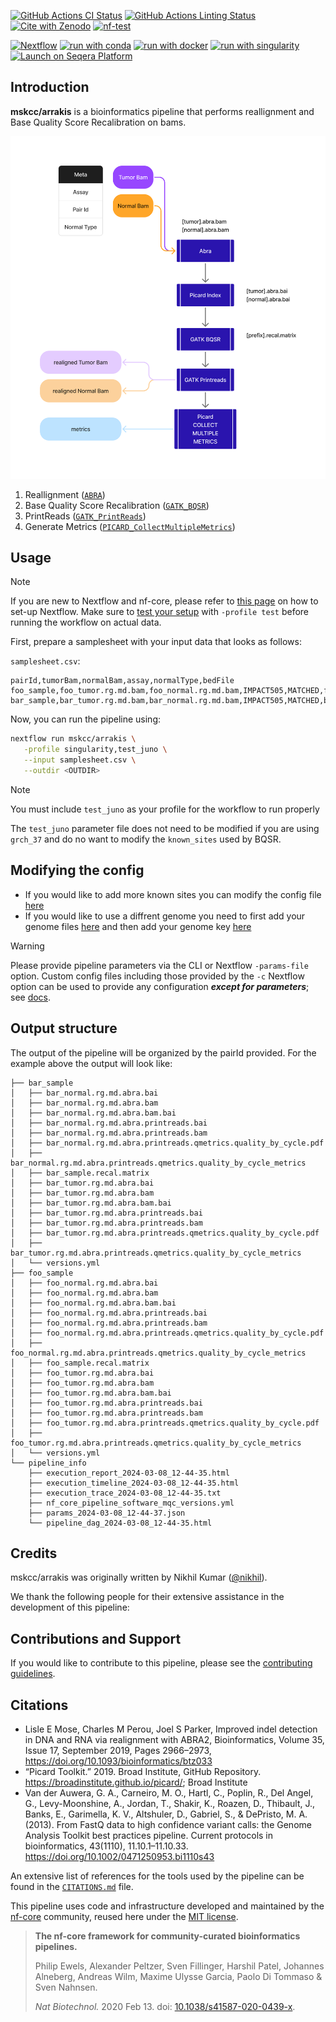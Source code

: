 [![GitHub Actions CI Status](https://github.com/mskcc/arrakis/actions/workflows/ci.yml/badge.svg)](https://github.com/mskcc/arrakis/actions/workflows/ci.yml)
[![GitHub Actions Linting Status](https://github.com/mskcc/arrakis/actions/workflows/linting.yml/badge.svg)](https://github.com/mskcc/arrakis/actions/workflows/linting.yml)[![Cite with Zenodo](http://img.shields.io/badge/DOI-10.5281/zenodo.XXXXXXX-1073c8?labelColor=000000)](https://doi.org/10.5281/zenodo.XXXXXXX)
[![nf-test](https://img.shields.io/badge/unit_tests-nf--test-337ab7.svg)](https://www.nf-test.com)

[![Nextflow](https://img.shields.io/badge/nextflow%20DSL2-%E2%89%A523.04.0-23aa62.svg)](https://www.nextflow.io/)
[![run with conda](http://img.shields.io/badge/run%20with-conda-3EB049?labelColor=000000&logo=anaconda)](https://docs.conda.io/en/latest/)
[![run with docker](https://img.shields.io/badge/run%20with-docker-0db7ed?labelColor=000000&logo=docker)](https://www.docker.com/)
[![run with singularity](https://img.shields.io/badge/run%20with-singularity-1d355c.svg?labelColor=000000)](https://sylabs.io/docs/)
[![Launch on Seqera Platform](https://img.shields.io/badge/Launch%20%F0%9F%9A%80-Seqera%20Platform-%234256e7)](https://tower.nf/launch?pipeline=https://github.com/mskcc/arrakis)

## Introduction

**mskcc/arrakis** is a bioinformatics pipeline that performs reallignment and Base Quality Score Recalibration on bams.

![Arrakis graph](docs/images/Arrakis.png)

1. Reallignment ([`ABRA`](https://github.com/mozack/abra2))
2. Base Quality Score Recalibration ([`GATK_BQSR`](https://gatk.broadinstitute.org/hc/en-us/articles/360035890531-Base-Quality-Score-Recalibration-BQSR))
3. PrintReads ([`GATK_PrintReads`](https://gatk.broadinstitute.org/hc/en-us/articles/360036883571-PrintReads))
4. Generate Metrics ([`PICARD_CollectMultipleMetrics`](https://gatk.broadinstitute.org/hc/en-us/articles/360037594031-CollectMultipleMetrics-Picard))

## Usage

> [!NOTE]
> If you are new to Nextflow and nf-core, please refer to [this page](https://nf-co.re/docs/usage/installation) on how to set-up Nextflow. Make sure to [test your setup](https://nf-co.re/docs/usage/introduction#how-to-run-a-pipeline) with `-profile test` before running the workflow on actual data.

First, prepare a samplesheet with your input data that looks as follows:

`samplesheet.csv`:

```csv
pairId,tumorBam,normalBam,assay,normalType,bedFile
foo_sample,foo_tumor.rg.md.bam,foo_normal.rg.md.bam,IMPACT505,MATCHED,foo_tumor.foo_normal.fci.bed
bar_sample,bar_tumor.rg.md.bam,bar_normal.rg.md.bam,IMPACT505,MATCHED,bar_tumor.bar_normal.fci.bed
```

Now, you can run the pipeline using:

<!-- TODO nf-core: update the following command to include all required parameters for a minimal example -->

```bash
nextflow run mskcc/arrakis \
   -profile singularity,test_juno \
   --input samplesheet.csv \
   --outdir <OUTDIR>
```

> [!NOTE]
> You must include `test_juno` as your profile for the workflow to run properly

The `test_juno` parameter file does not need to be modified if you are using `grch_37` and do no want to modify the `known_sites` used by BQSR.

## Modifying the config

- If you would like to add more known sites you can modify the config file [here](https://github.com/mskcc/Arrakis/blob/master/conf/test_juno.config#L59)
- If you would like to use a diffrent genome you need to first add your genome files [here](https://github.com/mskcc/Arrakis/blob/master/conf/juno_resources.config#L2) and then add your genome key [here](https://github.com/mskcc/Arrakis/blob/master/conf/test_juno.config#L38)

> [!WARNING]
> Please provide pipeline parameters via the CLI or Nextflow `-params-file` option. Custom config files including those provided by the `-c` Nextflow option can be used to provide any configuration _**except for parameters**_;
> see [docs](https://nf-co.re/usage/configuration#custom-configuration-files).

## Output structure

The output of the pipeline will be organized by the pairId provided. For the example above the output will look like:

```
├── bar_sample
│   ├── bar_normal.rg.md.abra.bai
│   ├── bar_normal.rg.md.abra.bam
│   ├── bar_normal.rg.md.abra.bam.bai
│   ├── bar_normal.rg.md.abra.printreads.bai
│   ├── bar_normal.rg.md.abra.printreads.bam
│   ├── bar_normal.rg.md.abra.printreads.qmetrics.quality_by_cycle.pdf
│   ├── bar_normal.rg.md.abra.printreads.qmetrics.quality_by_cycle_metrics
│   ├── bar_sample.recal.matrix
│   ├── bar_tumor.rg.md.abra.bai
│   ├── bar_tumor.rg.md.abra.bam
│   ├── bar_tumor.rg.md.abra.bam.bai
│   ├── bar_tumor.rg.md.abra.printreads.bai
│   ├── bar_tumor.rg.md.abra.printreads.bam
│   ├── bar_tumor.rg.md.abra.printreads.qmetrics.quality_by_cycle.pdf
│   ├── bar_tumor.rg.md.abra.printreads.qmetrics.quality_by_cycle_metrics
│   └── versions.yml
├── foo_sample
│   ├── foo_normal.rg.md.abra.bai
│   ├── foo_normal.rg.md.abra.bam
│   ├── foo_normal.rg.md.abra.bam.bai
│   ├── foo_normal.rg.md.abra.printreads.bai
│   ├── foo_normal.rg.md.abra.printreads.bam
│   ├── foo_normal.rg.md.abra.printreads.qmetrics.quality_by_cycle.pdf
│   ├── foo_normal.rg.md.abra.printreads.qmetrics.quality_by_cycle_metrics
│   ├── foo_sample.recal.matrix
│   ├── foo_tumor.rg.md.abra.bai
│   ├── foo_tumor.rg.md.abra.bam
│   ├── foo_tumor.rg.md.abra.bam.bai
│   ├── foo_tumor.rg.md.abra.printreads.bai
│   ├── foo_tumor.rg.md.abra.printreads.bam
│   ├── foo_tumor.rg.md.abra.printreads.qmetrics.quality_by_cycle.pdf
│   ├── foo_tumor.rg.md.abra.printreads.qmetrics.quality_by_cycle_metrics
│   └── versions.yml
└── pipeline_info
    ├── execution_report_2024-03-08_12-44-35.html
    ├── execution_timeline_2024-03-08_12-44-35.html
    ├── execution_trace_2024-03-08_12-44-35.txt
    ├── nf_core_pipeline_software_mqc_versions.yml
    ├── params_2024-03-08_12-44-37.json
    └── pipeline_dag_2024-03-08_12-44-35.html
```

## Credits

mskcc/arrakis was originally written by Nikhil Kumar ([@nikhil](https://github.com/nikhil)).

We thank the following people for their extensive assistance in the development of this pipeline:

## Contributions and Support

If you would like to contribute to this pipeline, please see the [contributing guidelines](.github/CONTRIBUTING.md).

## Citations

- Lisle E Mose, Charles M Perou, Joel S Parker, Improved indel detection in DNA and RNA via realignment with ABRA2, Bioinformatics, Volume 35, Issue 17, September 2019, Pages 2966–2973, https://doi.org/10.1093/bioinformatics/btz033
- “Picard Toolkit.” 2019. Broad Institute, GitHub Repository. https://broadinstitute.github.io/picard/; Broad Institute
- Van der Auwera, G. A., Carneiro, M. O., Hartl, C., Poplin, R., Del Angel, G., Levy-Moonshine, A., Jordan, T., Shakir, K., Roazen, D., Thibault, J., Banks, E., Garimella, K. V., Altshuler, D., Gabriel, S., & DePristo, M. A. (2013). From FastQ data to high confidence variant calls: the Genome Analysis Toolkit best practices pipeline. Current protocols in bioinformatics, 43(1110), 11.10.1–11.10.33. https://doi.org/10.1002/0471250953.bi1110s43

An extensive list of references for the tools used by the pipeline can be found in the [`CITATIONS.md`](CITATIONS.md) file.

This pipeline uses code and infrastructure developed and maintained by the [nf-core](https://nf-co.re) community, reused here under the [MIT license](https://github.com/nf-core/tools/blob/master/LICENSE).

> **The nf-core framework for community-curated bioinformatics pipelines.**
>
> Philip Ewels, Alexander Peltzer, Sven Fillinger, Harshil Patel, Johannes Alneberg, Andreas Wilm, Maxime Ulysse Garcia, Paolo Di Tommaso & Sven Nahnsen.
>
> _Nat Biotechnol._ 2020 Feb 13. doi: [10.1038/s41587-020-0439-x](https://dx.doi.org/10.1038/s41587-020-0439-x).
